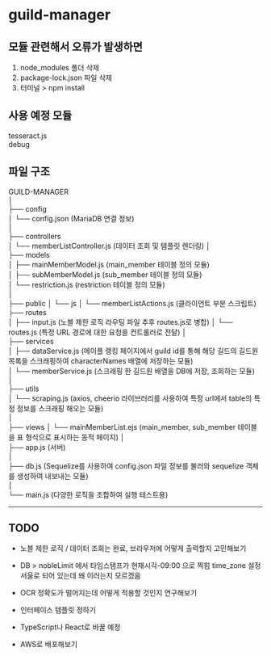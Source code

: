 # guild-manager

## 모듈 관련해서 오류가 발생하면
1. node_modules 폴더 삭제
2. package-lock.json 파일 삭제
3. 터미널 > npm install 

## 사용 예정 모듈
tesseract.js  
debug

## 파일 구조
GUILD-MANAGER  
│  
├── config  
│   └── config.json (MariaDB 연결 정보)  
│  
├── controllers   
│   └── memberListController.js (데이터 조회 및 템플릿 렌더링) 
│   
├── models  
│   ├── mainMemberModel.js (main_member 테이블 정의 모듈)  
│   ├── subMemberModel.js (sub_member 테이블 정의 모듈)   
│   └── restriction.js (restriction 테이블 정의 모듈)  
│   
├── public
│   └── js
│       └── memberListActions.js (클라이언트 부분 스크립트)   
├── routes   
│   ├── input.js (노블 제한 로직 라우팅 파일 추후 routes.js로 병합)
│   └── routes.js (특정 URL 경로에 대한 요청을 컨트롤러로 전달) 
│   
├── services  
│   ├── dataService.js (메이플 랭킹 페이지에서 guild id를 통해 해당 길드의 길드원 목록을 스크래핑하여 characterNames 배열에 저장하는 모듈)  
│   └── memberService.js (스크래핑 한 길드원 배열을 DB에 저장, 조회하는 모듈)  
│  
├── utils  
│   └── scraping.js (axios, cheerio 라이브러리를 사용하여 특정 url에서 table의 특정 정보를 스크래핑 해오는 모듈)  
│  
├── views 
│   └── mainMemberList.ejs (main_member, sub_member 테이블을 표 형식으로 표시하는 동적 페이지)
│  
├── app.js (서버)  
│  
├── db.js (Sequelize를 사용하여 config.json 파일 정보를 불러와 sequelize 객체를 생성하여 내보내는 모듈)  
│  
└── main.js (다양한 로직을 조합하여 실행 테스트용)  

---

## TODO
- 노블 제한 로직 / 데이터 조회는 완료, 브라우저에 어떻게 출력할지 고민해보기

- DB > nobleLimit 에서 타임스탬프가 현재시각-09:00 으로 찍힘
  time_zone 설정 서울로 되어 있는데 왜 이러는지 모르겠음

- OCR 정확도가 떨어지는데 어떻게 적용할 것인지 연구해보기

- 인터페이스 템플릿 정하기

- TypeScript나 React로 바꿀 예정

- AWS로 배포해보기
